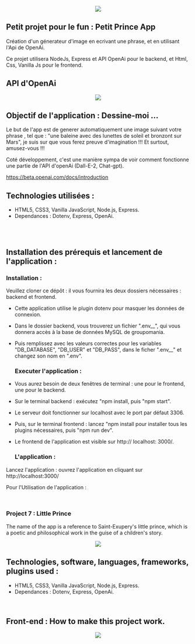 <p align="center">
<img src= "https://user-images.githubusercontent.com/90606431/212261973-97c57476-053e-460b-a281-6dc2b820e4a3.jpg" />
</p>


## Petit projet pour le fun : Petit Prince App ##

 Création d'un génerateur d'image en ecrivant une phrase, et en utilisant l'Api de OpenAi.
<br>

Ce projet utilisera NodeJs, Express et API OpenAi pour le backend, et Html, Css, Vanilla Js pour le frontend.
<br>

 ## API d'OpenAi ##

 <p align="center">
<img src= "https://user-images.githubusercontent.com/90606431/212265676-f0da996c-ae2c-4eb5-8ec0-c683b3ef2448.jpg"/>
 </p>


 
  ## Objectif de l'application : Dessine-moi ... ## 

Le but de l'app est de generer automatiquement une image suivant votre phrase , tel que :
"une baleine avec des lunettes de soleil et bronzont sur Mars", je suis sur que vous ferez preuve d'imagination !!!
Et surtout, amusez-vous !!!

Coté développement, c'est une manière sympa de voir comment fonctionne une partie de l'API d'openAi (Dall-E-2, Chat-gpt).

https://beta.openai.com/docs/introduction


 ## Technologies utilisées : ##
 
- HTML5, CSS3, Vanilla JavaScript, Node.js, Express.
- Dependances : Dotenv, Express, OpenAi.

 <br>
 <br>
 

 ## Installation des prérequis et lancement de l'application : ##

   ### Installation : ###

Veuillez cloner ce dépôt : il vous fournira les deux dossiers nécessaires : backend et frontend.



- Cette application utilise le plugin dotenv pour masquer les données de connexion. 
- Dans le dossier backend, vous trouverez un fichier ".env__", qui vous donnera accès à la base de données MySQL de groupomania. 
- Puis remplissez avec les valeurs correctes pour les variables "DB_DATABASE", "DB_USER" et "DB_PASS", dans le ficher ".env__" et changez son nom en ".env".

   ### Executer l'application : ###

- Vous aurez besoin de deux fenêtres de terminal : une pour le frontend, une pour le backend. 
- Sur le terminal backend : exécutez "npm install, puis "npm start". 
- Le serveur doit fonctionner sur localhost avec le port par défaut 3306. 
- Puis, sur le terminal frontend : lancez "npm install pour installer tous les plugins nécessaires, puis "npm run dev". 
- Le frontend de l'application est visible sur http:// localhost: 3000/.
    
    
    ### L'application :  ###
   
Lancez l'application : ouvrez l'application en cliquant sur http://localhost:3000/

Pour l'Utilisation de l'application : 



<br>




 ### Project 7 : Little Prince ###

The name of the app is a reference to Saint-Exupery's little prince, which is a poetic and philosophical work in the guise of a children's story.


 <p align="center">
<img src= "https://user-images.githubusercontent.com/90606431/212265676-f0da996c-ae2c-4eb5-8ec0-c683b3ef2448.jpg"/>
 </p>

## Technologies, software, languages, frameworks, plugins used : ##

- HTML5, CSS3, Vanilla JavaScript, Node.js, Express.
- Dependances : Dotenv, Express, OpenAi.

<br>

## Front-end : How to make this project work. ##





 <p align="center">
<img src= "https://user-images.githubusercontent.com/90606431/212266762-7d2b6047-0a4c-410d-bfd9-12c32453f5c8.jpg"/>
 </p>
 


